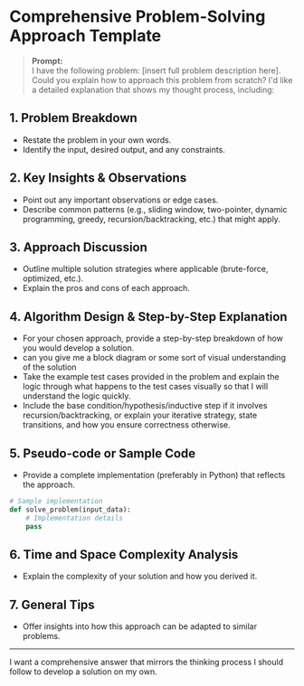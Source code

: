 # Comprehensive Problem-Solving Approach Template

> **Prompt:**  
> I have the following problem: [insert full problem description here].  
> Could you explain how to approach this problem from scratch? I'd like a detailed explanation that shows my thought process, including:

## 1. Problem Breakdown
- Restate the problem in your own words.
- Identify the input, desired output, and any constraints.

## 2. Key Insights & Observations
- Point out any important observations or edge cases.
- Describe common patterns (e.g., sliding window, two-pointer, dynamic programming, greedy, recursion/backtracking, etc.) that might apply.

## 3. Approach Discussion
- Outline multiple solution strategies where applicable (brute-force, optimized, etc.).
- Explain the pros and cons of each approach.

## 4. Algorithm Design & Step-by-Step Explanation
- For your chosen approach, provide a step-by-step breakdown of how you would develop a solution.
- can you give me a block diagram or some sort of visual understanding of the solution
- Take the example test cases provided in the problem and explain the logic through what happens to the test cases visually so that I will understand the logic quickly.
- Include the base condition/hypothesis/inductive step if it involves recursion/backtracking, or explain your iterative strategy, state transitions, and how you ensure correctness otherwise.

## 5. Pseudo-code or Sample Code
- Provide a complete implementation (preferably in Python) that reflects the approach.

```python
# Sample implementation
def solve_problem(input_data):
    # Implementation details
    pass
```

## 6. Time and Space Complexity Analysis
- Explain the complexity of your solution and how you derived it.

## 7. General Tips
- Offer insights into how this approach can be adapted to similar problems.

---

I want a comprehensive answer that mirrors the thinking process I should follow to develop a solution on my own.
